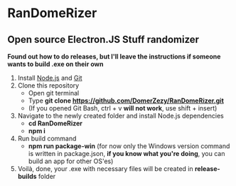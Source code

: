 # RanDomeRizer

## Open source Electron.JS Stuff randomizer

**Found out how to do releases, but I'll leave the instructions if someone wants to build .exe on their own**

1. Install [Node.js](https://nodejs.org/en/download/) and [Git](https://git-scm.com/downloads)
2. Clone this repository
   - Open git terminal
   - Type **git clone https://github.com/DomerZezy/RanDomeRizer.git**
   - (If you opened Git Bash, ctrl + v **will not work**, use shift + insert)
3. Navigate to the newly created folder and install Node.js dependencies
   - **cd RanDomeRizer**
   - **npm i**
4. Run build command
   - **npm run package-win** (for now only the Windows version command is written in package.json, **if you know what you're doing**, you can build an app for other OS'es)
5. Voilà, done, your .exe with necessary files will be created in **release-builds** folder
